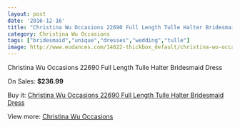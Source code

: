 ```yaml
---
layout: post
date: '2016-12-16'
title: "Christina Wu Occasions 22690 Full Length Tulle Halter Bridesmaid Dress"
category: Christina Wu Occasions
tags: ["bridesmaid","unique","dresses","wedding","tulle"]
image: http://www.eudances.com/14622-thickbox_default/christina-wu-occasions-22690-full-length-tulle-halter-bridesmaid-dress.jpg
---
```

Christina Wu Occasions 22690 Full Length Tulle Halter Bridesmaid Dress

On Sales: **$236.99**
<a href="https://www.eudances.com/en/christina-wu-occasions/4373-christina-wu-occasions-22690-full-length-tulle-halter-bridesmaid-dress.html"><amp-img layout="responsive" width="600" height="600" src="//www.eudances.com/14622-thickbox_default/christina-wu-occasions-22690-full-length-tulle-halter-bridesmaid-dress.jpg" alt="Christina Wu Occasions 22690 Full Length Tulle Halter Bridesmaid Dress 0" /></a>
<a href="https://www.eudances.com/en/christina-wu-occasions/4373-christina-wu-occasions-22690-full-length-tulle-halter-bridesmaid-dress.html"><amp-img layout="responsive" width="600" height="600" src="//www.eudances.com/14623-thickbox_default/christina-wu-occasions-22690-full-length-tulle-halter-bridesmaid-dress.jpg" alt="Christina Wu Occasions 22690 Full Length Tulle Halter Bridesmaid Dress 1" /></a>
<a href="https://www.eudances.com/en/christina-wu-occasions/4373-christina-wu-occasions-22690-full-length-tulle-halter-bridesmaid-dress.html"><amp-img layout="responsive" width="600" height="600" src="//www.eudances.com/14624-thickbox_default/christina-wu-occasions-22690-full-length-tulle-halter-bridesmaid-dress.jpg" alt="Christina Wu Occasions 22690 Full Length Tulle Halter Bridesmaid Dress 2" /></a>
<a href="https://www.eudances.com/en/christina-wu-occasions/4373-christina-wu-occasions-22690-full-length-tulle-halter-bridesmaid-dress.html"><amp-img layout="responsive" width="600" height="600" src="//www.eudances.com/14625-thickbox_default/christina-wu-occasions-22690-full-length-tulle-halter-bridesmaid-dress.jpg" alt="Christina Wu Occasions 22690 Full Length Tulle Halter Bridesmaid Dress 3" /></a>

Buy it: [Christina Wu Occasions 22690 Full Length Tulle Halter Bridesmaid Dress](https://www.eudances.com/en/christina-wu-occasions/4373-christina-wu-occasions-22690-full-length-tulle-halter-bridesmaid-dress.html "Christina Wu Occasions 22690 Full Length Tulle Halter Bridesmaid Dress")

View more: [Christina Wu Occasions](https://www.eudances.com/en/59-christina-wu-occasions "Christina Wu Occasions")